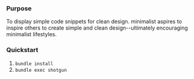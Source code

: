 ### Purpose
To display simple code snippets for clean design.  minimalist aspires to inspire others to create simple and clean design--ultimately encouraging minimalist lifestyles.

### Quickstart

1.  `bundle install`
2.  `bundle exec shotgun`
